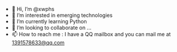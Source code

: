 - 👋 Hi, I’m @xwphs
- 👀 I’m interested in emerging technologies
- 🌱 I’m currently learning Python
- 💞️ I’m looking to collaborate on ...
- 📫 How to reach me : I have a QQ mailbox and you can mail me at 1391578633@qq.com

<!---
xwphs/xwphs is a ✨ special ✨ repository because its `README.md` (this file) appears on your GitHub profile.
You can click the Preview link to take a look at your changes.
--->
